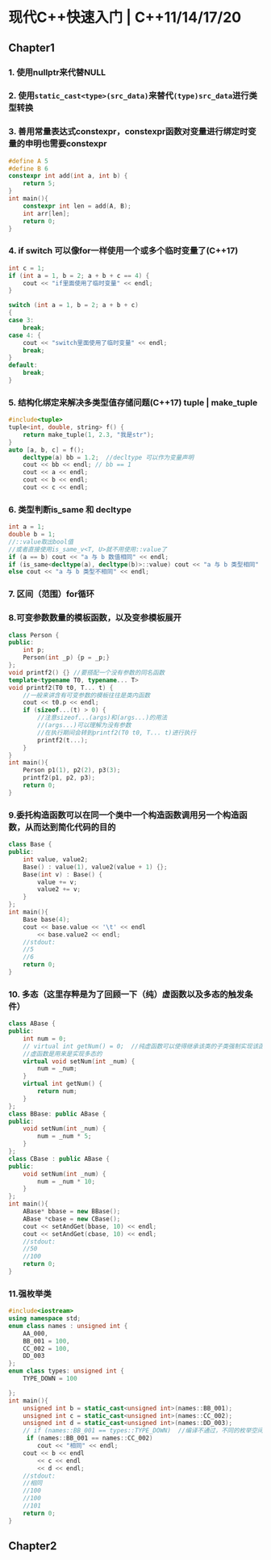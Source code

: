 # 现代C++快速入门 | C++11/14/17/20

## Chapter1

### 1. 使用nullptr来代替NULL

### 2. 使用`static_cast<type>(src_data)`来替代`(type)src_data`进行类型转换

### 3. 善用常量表达式constexpr，constexpr函数对变量进行绑定时变量的申明也需要constexpr

```C++
#define A 5
#define B 6
constexpr int add(int a, int b) {
	return 5;
}
int main(){
    constexpr int len = add(A, B);
    int arr[len];
    return 0;
}
```

### 4. if switch 可以像for一样使用一个或多个临时变量了(C++17)

```c++
int c = 1;
if (int a = 1, b = 2; a + b + c == 4) {
    cout << "if里面使用了临时变量" << endl;
}

switch (int a = 1, b = 2; a + b + c)
{
case 3:
    break;
case 4: {
    cout << "switch里面使用了临时变量" << endl;
    break;
}
default:
    break;
}
```

### 5. 结构化绑定来解决多类型值存储问题(C++17) tuple | make_tuple

```C++
#include<tuple>
tuple<int, double, string> f() {
	return make_tuple(1, 2.3, "我是str");
}
auto [a, b, c] = f();
	decltype(a) bb = 1.2;  //decltype 可以作为变量声明
	cout << bb << endl; // bb == 1
	cout << a << endl;
	cout << b << endl;
	cout << c << endl;
```



### 6. 类型判断is_same 和 decltype

```C++
int a = 1;
double b = 1;
//::value取出bool值
//或者直接使用is_same_v<T, U>就不用使用::value了
if (a == b) cout << "a 与 b 数值相同" << endl;
if (is_same<decltype(a), decltype(b)>::value) cout << "a 与 b 类型相同" << endl; 
else cout << "a 与 b 类型不相同" << endl;
```

### 7. 区间（范围）for循环

### 8.可变参数数量的模板函数，以及变参模板展开

```C++
class Person {
public:
	int p;
	Person(int _p) {p = _p;}
};
void printf2() {} //要搭配一个没有参数的同名函数
template<typename T0, typename... T>
void printf2(T0 t0, T... t) {
	//一般来讲含有可变参数的模板往往是类内函数
	cout << t0.p << endl;
	if (sizeof...(t) > 0) {
        //注意sizeof...(args)和(args...)的用法
		//(args...)可以理解为没有参数
		//在执行期间会转到printf2(T0 t0, T... t)进行执行
		printf2(t...);
	}
}
int main(){
    Person p1(1), p2(2), p3(3);
	printf2(p1, p2, p3);
    return 0;
}
```

### 9.委托构造函数可以在同一个类中一个构造函数调用另一个构造函数，从而达到简化代码的目的

```C++
class Base {
public:
	int value, value2;
	Base() : value(1), value2(value + 1) {};
	Base(int v) : Base() {
		value += v;
		value2 += v;
	}
};
int main(){
    Base base(4);
    cout << base.value << '\t' << endl
        << base.value2 << endl;
    //stdout:
    //5
    //6
    return 0;
}
```



### 10. 多态（这里存粹是为了回顾一下（纯）虚函数以及多态的触发条件）

```C++
class ABase {
public:
	int num = 0;
	// virtual int getNum() = 0;  //纯虚函数可以使得继承该类的子类强制实现该函数，否则无法得到实例化
	//虚函数是用来是实现多态的
	virtual void setNum(int _num) {
		num = _num;
	}
	virtual int getNum() {
		return num;
	}
};
class BBase: public ABase {
public:
	void setNum(int _num) {
		num = _num * 5;
	}
};
class CBase : public ABase {
public:
	void setNum(int _num) {
		num = _num * 10;
	}
};
int main(){
    ABase* bbase = new BBase();
	ABase *cbase = new CBase();
	cout << setAndGet(bbase, 10) << endl;
	cout << setAndGet(cbase, 10) << endl;
	//stdout:
	//50
	//100
    return 0;
}
```

### 11.强枚举类

```C++
#include<iostream>
using namespace std;
enum class names : unsigned int {
	AA_000,
	BB_001 = 100,
	CC_002 = 100,
	DD_003
};
enum class types: unsigned int {
	TYPE_DOWN = 100

};
int main(){
    unsigned int b = static_cast<unsigned int>(names::BB_001);
	unsigned int c = static_cast<unsigned int>(names::CC_002);
	unsigned int d = static_cast<unsigned int>(names::DD_003);
	// if (names::BB_001 == types::TYPE_DOWN)  //编译不通过，不同的枚举空间不能进行比较
	 if (names::BB_001 == names::CC_002)
		cout << "相同" << endl;
	cout << b << endl
		<< c << endl
		<< d << endl;
	//stdout:
	//相同
	//100
	//100
	//101
    return 0;
}
```

## Chapter2

